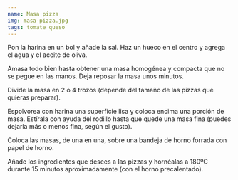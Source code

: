 ```yaml
---
name: Masa pizza
img: masa-pizza.jpg
tags: tomate queso
---
```


Pon la harina en un bol y añade la sal. Haz un hueco en el centro y agrega el agua y el aceite de oliva.

Amasa todo bien hasta obtener una masa homogénea y compacta que no se pegue en las manos. Deja reposar la masa unos minutos.

Divide la masa en 2 o 4 trozos (depende del tamaño de las pizzas que quieras preparar).

Espolvorea con harina una superficie lisa y coloca encima una porción de masa. Estírala con ayuda del rodillo hasta que quede una masa fina (puedes dejarla más o menos fina, según el gusto).

Coloca las masas, de una en una, sobre una bandeja de horno forrada con papel de horno.

Añade los ingredientes que desees a las pizzas y hornéalas a 180ºC durante 15 minutos aproximadamente (con el horno precalentado).